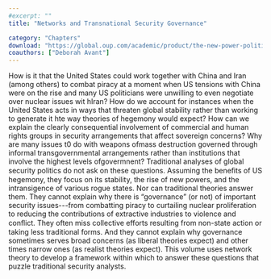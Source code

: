 ```yaml
---
#excerpt: ""
title: "Networks and Transnational Security Governance"

category: "Chapters"
download: "https://global.oup.com/academic/product/the-new-power-politics-9780190604493"
coauthors: ["Deborah Avant"]
---
```

How is it that the United States could work together with China and Iran (among others) to combat piracy at a moment when US tensions with China were on the rise and many US politicians were unwilling to even negotiate over nuclear issues wit hIran? How do we account for instances when the United States acts in ways that threaten global stability rather than working to generate it hte way theories of hegemony would expect?
How can we explain the clearly consequential involvement of commercial and human rights groups in security arrangements that affect sovereign concerns? Why are many issues t0 do with weapons ofmass destruction governed through informal transgovernmental arrangements rather than institutions that involve the highest levels ofgovermnent? Traditional analyses of global security politics do not ask on these questions. Assuming the beneﬁts of US hegemony, they focus on its stability, the rise of new powers, and the intransigence of various rogue states. Nor can traditional theories answer them. They cannot explain why there is “governance” (or not) of important security issues---from combatting piracy to curtailing nuclear proliferation to reducing the contributions of extractive industries to violence and conﬂict. They often miss collective efforts resulting from non-state action or taking less traditional forms. And they cannot explain why governance sometimes serves broad concerns (as liberal theories expect) and other times narrow ones (as realist theories expect). This volume uses network theory to develop a framework within which to answer these questions that puzzle traditional security analysts.
